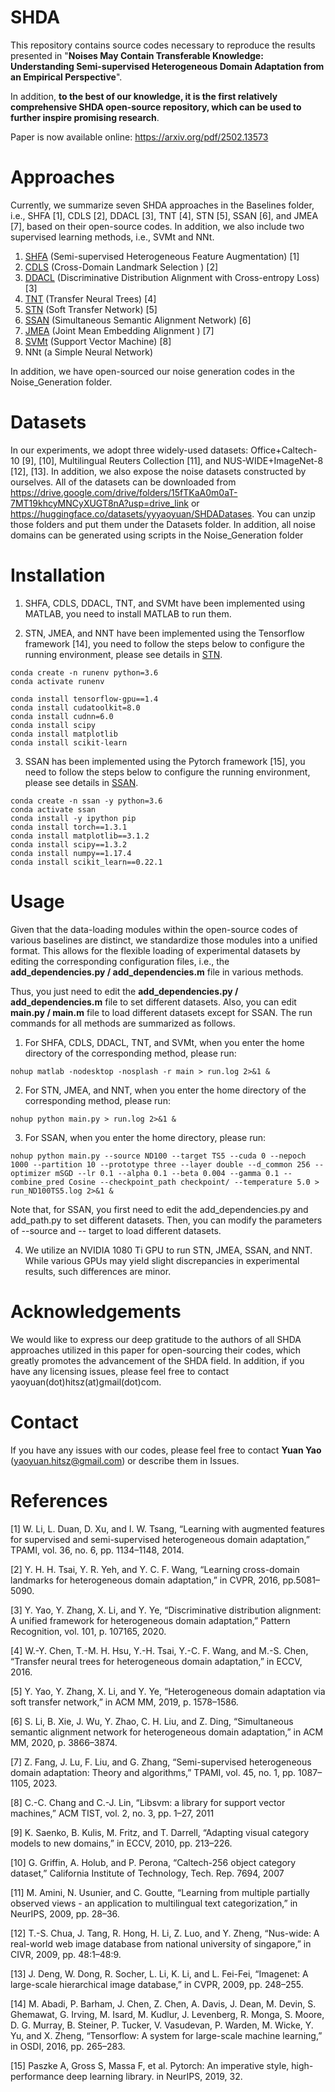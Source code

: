 # SHDA

This repository contains source codes necessary to reproduce the results presented in "**Noises May Contain Transferable Knowledge: Understanding Semi-supervised Heterogeneous Domain Adaptation from an Empirical Perspective**". 

In addition, **to the best of our knowledge, it is the first relatively comprehensive SHDA open-source repository, which can be used to further inspire promising research**. 

Paper is now available online: https://arxiv.org/pdf/2502.13573

# Approaches

Currently, we summarize seven SHDA approaches in the Baselines folder, i.e., SHFA [1], CDLS [2], DDACL [3], TNT [4], STN [5], SSAN [6], and JMEA [7], based on their open-source codes. In addition, we also include two supervised learning methods, i.e., SVMt and NNt.

1. [SHFA](https://github.com/wenli-vision/SHFA_release) (Semi-supervised Heterogeneous Feature Augmentation) [1]
2. [CDLS](https://github.com/yaohungt/CrossDomainLandmarksSelectionCDLS/tree/master) (Cross-Domain Landmark Selection ) [2]
3. [DDACL](https://github.com/yyyaoyuan/DDA) (Discriminative Distribution Alignment with Cross-entropy Loss) [3]
4. [TNT](https://github.com/wyharveychen/TransferNeuralTrees) (Transfer Neural Trees) [4]
5. [STN](https://github.com/yyyaoyuan/STN) (Soft Transfer Network) [5]
6. [SSAN](https://github.com/BIT-DA/SSAN) (Simultaneous Semantic Alignment Network) [6]
7. [JMEA](https://github.com/fang-zhen/Semi-supervised-Heterogeneous-Domain-Adaptation) (Joint Mean Embedding Alignment ) [7]
8. [SVMt](https://www.csie.ntu.edu.tw/~cjlin/libsvm/) (Support Vector Machine) [8]
9. NNt (a Simple Neural Network)

In addition, we have open-sourced our noise generation codes in the Noise_Generation folder.

# Datasets

In our experiments, we adopt three widely-used datasets: Office+Caltech-10 [9], [10], Multilingual Reuters Collection [11], and NUS-WIDE+ImageNet-8 [12], [13]. In addition, we also expose the noise datasets constructed by ourselves.
All of the datasets can be downloaded from https://drive.google.com/drive/folders/15fTKaA0m0aT-7MT19khcyMNCyXUGT8nA?usp=drive_link or https://huggingface.co/datasets/yyyaoyuan/SHDADatases. You can unzip those folders and put them under the Datasets folder. In addition, all noise domains can be generated using scripts in the Noise_Generation folder

# Installation

1. SHFA, CDLS, DDACL, TNT, and SVMt have been implemented using MATLAB, you need to install MATLAB to run them. 

2. STN, JMEA, and NNT have been implemented using the Tensorflow framework [14], you need to follow the steps below to configure the running environment, please see details in [STN](https://github.com/yyyaoyuan/STN).

```
conda create -n runenv python=3.6
conda activate runenv

conda install tensorflow-gpu==1.4
conda install cudatoolkit=8.0
conda install cudnn=6.0
conda install scipy
conda install matplotlib
conda install scikit-learn
```

3. SSAN has been implemented using the Pytorch framework [15], you need to follow the steps below to configure the running environment, please see details in [SSAN](https://github.com/BIT-DA/SSAN).

```
conda create -n ssan -y python=3.6
conda activate ssan
conda install -y ipython pip
conda install torch==1.3.1
conda install matplotlib==3.1.2
conda install scipy==1.3.2
conda install numpy==1.17.4
conda install scikit_learn==0.22.1
```

 
# Usage

Given that the data-loading modules within the open-source codes of various baselines are distinct, we standardize those modules into a unified format. This allows for the flexible loading of experimental datasets by editing the corresponding configuration files, i.e., the **add_dependencies.py / add_dependencies.m** file in various methods.

Thus, you just need to edit the **add_dependencies.py / add_dependencies.m** file to set different datasets. Also, you can edit **main.py / main.m** file to load different datasets except for SSAN. The run commands for all methods are summarized as follows.

1. For SHFA, CDLS, DDACL, TNT, and SVMt, when you enter the home directory of the corresponding method, please run:
```
nohup matlab -nodesktop -nosplash -r main > run.log 2>&1 &
```

2. For STN, JMEA, and NNT, when you enter the home directory of the corresponding method, please run:
```
nohup python main.py > run.log 2>&1 &
```

3. For SSAN, when you enter the home directory, please run:
```
nohup python main.py --source ND100 --target TS5 --cuda 0 --nepoch 1000 --partition 10 --prototype three --layer double --d_common 256 --optimizer mSGD --lr 0.1 --alpha 0.1 --beta 0.004 --gamma 0.1 --combine_pred Cosine --checkpoint_path checkpoint/ --temperature 5.0 > run_ND100TS5.log 2>&1 &
```
Note that, for SSAN, you first need to edit the add_dependencies.py and add_path.py to set different datasets. Then, you can modify the parameters of --source and -- target to load different datasets. 

4. We utilize an NVIDIA 1080 Ti GPU to run STN, JMEA, SSAN, and NNT. While various GPUs may yield slight discrepancies in experimental results, such differences are minor.

# Acknowledgements

We would like to express our deep gratitude to the authors of all SHDA approaches utilized in this paper for open-sourcing their codes, which greatly promotes the advancement of the SHDA field. In addition, if you have any licensing issues, please feel free to contact yaoyuan(dot)hitsz(at)gmail(dot)com.

# Contact

If you have any issues with our codes, please feel free to contact **Yuan Yao** (yaoyuan.hitsz@gmail.com) or describe them in Issues.

# References

[1] W. Li, L. Duan, D. Xu, and I. W. Tsang, “Learning with augmented features for supervised and semi-supervised heterogeneous domain adaptation,” TPAMI, vol. 36, no. 6, pp. 1134–1148, 2014.

[2] Y. H. H. Tsai, Y. R. Yeh, and Y. C. F. Wang, “Learning cross-domain landmarks for heterogeneous domain adaptation,” in CVPR, 2016, pp.5081–5090.

[3] Y. Yao, Y. Zhang, X. Li, and Y. Ye, “Discriminative distribution alignment: A unified framework for heterogeneous domain adaptation,” Pattern Recognition, vol. 101, p. 107165, 2020.

[4] W.-Y. Chen, T.-M. H. Hsu, Y.-H. Tsai, Y.-C. F. Wang, and M.-S. Chen, “Transfer neural trees for heterogeneous domain adaptation,” in ECCV, 2016.

[5] Y. Yao, Y. Zhang, X. Li, and Y. Ye, “Heterogeneous domain adaptation via soft transfer network,” in ACM MM, 2019, p. 1578–1586.

[6] S. Li, B. Xie, J. Wu, Y. Zhao, C. H. Liu, and Z. Ding, “Simultaneous semantic alignment network for heterogeneous domain adaptation,” in ACM MM, 2020, p. 3866–3874.

[7] Z. Fang, J. Lu, F. Liu, and G. Zhang, “Semi-supervised heterogeneous domain adaptation: Theory and algorithms,” TPAMI, vol. 45, no. 1, pp. 1087–1105, 2023.

[8] C.-C. Chang and C.-J. Lin, “Libsvm: a library for support vector machines,” ACM TIST, vol. 2, no. 3, pp. 1–27, 2011

[9] K. Saenko, B. Kulis, M. Fritz, and T. Darrell, “Adapting visual category models to new domains,” in ECCV, 2010, pp. 213–226.

[10] G. Griffin, A. Holub, and P. Perona, “Caltech-256 object category dataset,” California Institute of Technology, Tech. Rep. 7694, 2007

[11] M. Amini, N. Usunier, and C. Goutte, “Learning from multiple partially observed views - an application to multilingual text categorization,” in NeurIPS, 2009, pp. 28–36.

[12] T.-S. Chua, J. Tang, R. Hong, H. Li, Z. Luo, and Y. Zheng, “Nus-wide: A real-world web image database from national university of singapore,” in CIVR, 2009, pp. 48:1–48:9.

[13] J. Deng, W. Dong, R. Socher, L. Li, K. Li, and L. Fei-Fei, “Imagenet: A large-scale hierarchical image database,” in CVPR, 2009, pp. 248–255.

[14] M. Abadi, P. Barham, J. Chen, Z. Chen, A. Davis, J. Dean, M. Devin, S. Ghemawat, G. Irving, M. Isard, M. Kudlur, J. Levenberg, R. Monga, S. Moore, D. G. Murray, B. Steiner, P. Tucker, V. Vasudevan, P. Warden, M. Wicke, Y. Yu, and X. Zheng, “Tensorflow: A system for large-scale machine learning,” in OSDI, 2016, pp. 265–283.

[15] Paszke A, Gross S, Massa F, et al. Pytorch: An imperative style, high-performance deep learning library. in NeurIPS, 2019, 32.
